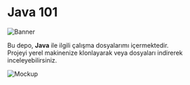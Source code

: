 # Java 101 
![Banner](https://www.resimupload.org/images/2023/12/26/160c32c2c21ee8ae0.jpg)

Bu depo, **Java** ile ilgili çalışma dosyalarımı içermektedir.   
Projeyi yerel makinenize klonlayarak veya dosyaları indirerek inceleyebilirsiniz.  

![Mockup](https://www.resimupload.org/images/2023/12/26/2207516fe89bb16b9.jpg)




